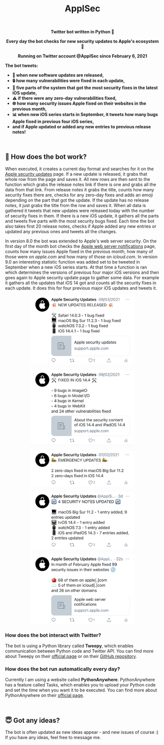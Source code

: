 <h1 align="center">ApplSec</h1>
<br>
<p align="center"><b>Twitter bot written in Python 🐍</b></p>
<p align="center"><b>Every day the bot checks for new security updates to Apple's ecosystem 🔐</b></p>
<p align="center"><b>Running on Twitter account @ApplSec since February 6, 2021</b></p>

<b>The bot tweets:
* 🔄 when new software updates are released,
* 🔒 how many vulnerabilities were fixed in each update,
* 💉 five parts of the system that got the most security fixes in the latest iOS update,
* ⚠️ if there were any zero-day vulnerabilities fixed,
* 🌐 how many security issues Apple fixed on their websites in the previous month,
* 📊 when new iOS series starts in September, it tweets how many bugs Apple fixed in previous four iOS series,
* and if Apple updated or added any new entries to previous release notes!
</b>
<br>

## 🤖 How does the bot work?
When executed, it creates a current day format and searches for it on the [Apple security updates](https://support.apple.com/en-us/HT201222) page. If a new update is released, it grabs that whole row from the page and saves it. All new rows are then sent to the function which grabs the release notes link if there is one and grabs all the data from that link. From release notes it grabs the title, counts how many security fixes there are, checks for any zero-day fixes and adds an emoji depending on the part that got the update. If the update has no release notes, it just grabs the title from the row and saves it. When all data is gathered it tweets that new updates were released today with the number of security fixes in them. If there is a new iOS update, it gathers all the parts and tweets five parts with the most security bugs fixed. Each time the bot also takes first 20 release notes, checks if Apple added any new entries or updated any previous ones and tweets all the changes.

In version 8.0 the bot was extended to Apple's web server security. On the first day of the month bot checks the [Apple web server notifications](https://support.apple.com/en-us/HT201536) page, counts how many issues Apple fixed in the previous month, how many of those were on _apple.com_ and how many of those on _icloud.com_. In version 9.0 an interesting statistic function was added set to be tweeted in September when a new iOS series starts. At that time a function is ran which determines the versions of previous four major iOS versions and then goes again to Apple security update page to gather some data. For example it gathers all the updates that iOS 14 got and counts all the security fixes in each update. It does this for four previous major iOS updates and tweets it.

<p align="center"><img src="images/image1.jpg" width=340></p>
<p align="center"><img src="images/image2.jpg" width=340></p>
<p align="center"><img src="images/image3.jpg" width=340></p>
<p align="center"><img src="images/image4.jpg" width=340></p>
<p align="center"><img src="images/image5.jpg" width=340></p>


### How does the bot interact with Twitter?
The bot is using a Python library called __Tweepy__, which enables communication between Python code and Twitter API. You can find more about Tweepy on their [official page](https://www.tweepy.org/) or on their [GitHub repository](https://github.com/tweepy/tweepy).


### How does the bot run automatically every day?
Currently I am using a website called __PythonAnywhere__. PythonAnywhere has a feature called Tasks, which enables you to upload your Python code and set the time when you want it to be executed. You can find more about PythonAnywhere on their [official page](https://www.pythonanywhere.com/).

<br>

## 😇 Got any ideas?
The bot is often updated as new ideas appear - and new issues of course :) If you have any ideas, feel free to message me.
